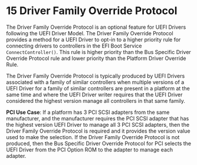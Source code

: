 <!--- @file
  15 Driver Family Override Protocol

  Copyright (c) 2012-2018, Intel Corporation. All rights reserved.<BR>

  Redistribution and use in source (original document form) and 'compiled'
  forms (converted to PDF, epub, HTML and other formats) with or without
  modification, are permitted provided that the following conditions are met:

  1) Redistributions of source code (original document form) must retain the
     above copyright notice, this list of conditions and the following
     disclaimer as the first lines of this file unmodified.

  2) Redistributions in compiled form (transformed to other DTDs, converted to
     PDF, epub, HTML and other formats) must reproduce the above copyright
     notice, this list of conditions and the following disclaimer in the
     documentation and/or other materials provided with the distribution.

  THIS DOCUMENTATION IS PROVIDED BY TIANOCORE PROJECT "AS IS" AND ANY EXPRESS OR
  IMPLIED WARRANTIES, INCLUDING, BUT NOT LIMITED TO, THE IMPLIED WARRANTIES OF
  MERCHANTABILITY AND FITNESS FOR A PARTICULAR PURPOSE ARE DISCLAIMED. IN NO
  EVENT SHALL TIANOCORE PROJECT  BE LIABLE FOR ANY DIRECT, INDIRECT, INCIDENTAL,
  SPECIAL, EXEMPLARY, OR CONSEQUENTIAL DAMAGES (INCLUDING, BUT NOT LIMITED TO,
  PROCUREMENT OF SUBSTITUTE GOODS OR SERVICES; LOSS OF USE, DATA, OR PROFITS;
  OR BUSINESS INTERRUPTION) HOWEVER CAUSED AND ON ANY THEORY OF LIABILITY,
  WHETHER IN CONTRACT, STRICT LIABILITY, OR TORT (INCLUDING NEGLIGENCE OR
  OTHERWISE) ARISING IN ANY WAY OUT OF THE USE OF THIS DOCUMENTATION, EVEN IF
  ADVISED OF THE POSSIBILITY OF SUCH DAMAGE.

-->

# 15 Driver Family Override Protocol

The Driver Family Override Protocol is an optional feature for UEFI Drivers
following the UEFI Driver Model. The Driver Family Override Protocol provides a method for a
UEFI Driver to opt-in to a higher priority rule for connecting drivers to
controllers in the EFI Boot Service `ConnectController()`. This rule is higher
priority than the Bus Specific Driver Override Protocol rule and lower priority
than the Platform Driver Override Rule.

The Driver Family Override Protocol is typically produced by UEFI Drivers
associated with a family of similar controllers when multiple versions of a
UEFI Driver for a family of similar controllers are present in a platform at
the same time and where the UEFI Driver writer requires that the UEFI Driver
considered the highest version manage all controllers in that same family.

**PCI Use Case**: If a platform has 3 PCI SCSI adapters from the same
manufacturer, and the manufacturer requires the PCI SCSI adapter that has the
highest version UEFI Driver to manage all 3 PCI SCSI adapters, then the Driver
Family Override Protocol is required and it provides the version value used to
make the selection. If the Driver Family Override Protocol is not produced,
then the Bus Specific Driver Override Protocol for PCI selects the UEFI Driver
from the PCI Option ROM to the adapter to manage each adapter.
